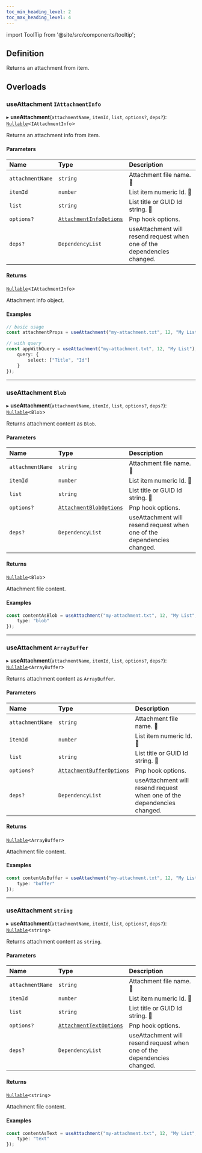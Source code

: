 ```yaml
---
toc_min_heading_level: 2
toc_max_heading_level: 4
---
```


import ToolTip from '@site/src/components/tooltip';

## Definition

Returns an attachment from item.

## Overloads

### useAttachment `IAttachmentInfo`

▸ **useAttachment**(`attachmentName`, `itemId`, `list`, `options?`, `deps?`): [`Nullable`](../Types/NullableT.md)<`IAttachmentInfo`\>

Returns an attachment info from item.

#### Parameters

| Name | Type | Description |
| :------ | :------ | :------ |
| `attachmentName` | `string` | Attachment file name. <ToolTip text="Changing the value repeats request">🚩</ToolTip> |
| `itemId` | `number` | List item numeric Id. <ToolTip text="Changing the value repeats request">🚩</ToolTip> |
| `list` | `string` | List title or GUID Id string. <ToolTip text="Changing the value repeats request">🚩</ToolTip> |
| `options?` | [`AttachmentInfoOptions`](../Interfaces/AttachmentInfoOptions.md) | Pnp hook options. |
| `deps?` | `DependencyList` | useAttachment will resend request when one of the dependencies changed. |

#### Returns

[`Nullable`](../Types/NullableT.md)<`IAttachmentInfo`\>

Attachment info object.

#### Examples

```typescript
// basic usage
const attachmentProps = useAttachment("my-attachment.txt", 12, "My List");

// with query
const appWithQuery = useAttachment("my-attachment.txt", 12, "My List"), {
	query: {
		select: ["Title", "Id"]
	}
});
```


---------


### useAttachment `Blob`

▸ **useAttachment**(`attachmentName`, `itemId`, `list`, `options?`, `deps?`): [`Nullable`](../Types/NullableT.md)<`Blob`\>

Returns attachment content as `Blob`.

#### Parameters

| Name | Type | Description |
| :------ | :------ | :------ |
| `attachmentName` | `string` | Attachment file name. <ToolTip text="Changing the value repeats request">🚩</ToolTip> |
| `itemId` | `number` | List item numeric Id. <ToolTip text="Changing the value repeats request">🚩</ToolTip> |
| `list` | `string` | List title or GUID Id string. <ToolTip text="Changing the value repeats request">🚩</ToolTip> |
| `options?` | [`AttachmentBlobOptions`](../Interfaces/AttachmentBlobOptions.md) | Pnp hook options. |
| `deps?` | `DependencyList` | useAttachment will resend request when one of the dependencies changed. |

#### Returns

[`Nullable`](../Types/NullableT.md)<`Blob`\>

Attachment file content.

#### Examples

```typescript
const contentAsBlob = useAttachment("my-attachment.txt", 12, "My List", {
	type: "blob"
});
```


---------


### useAttachment `ArrayBuffer`

▸ **useAttachment**(`attachmentName`, `itemId`, `list`, `options?`, `deps?`): [`Nullable`](../Types/NullableT.md)<`ArrayBuffer`\>

Returns attachment content as `ArrayBuffer`.

#### Parameters

| Name | Type | Description |
| :------ | :------ | :------ |
| `attachmentName` | `string` | Attachment file name. <ToolTip text="Changing the value repeats request">🚩</ToolTip> |
| `itemId` | `number` | List item numeric Id. <ToolTip text="Changing the value repeats request">🚩</ToolTip> |
| `list` | `string` | List title or GUID Id string. <ToolTip text="Changing the value repeats request">🚩</ToolTip> |
| `options?` | [`AttachmentBufferOptions`](../Interfaces/AttachmentBufferOptions.md) | Pnp hook options. |
| `deps?` | `DependencyList` | useAttachment will resend request when one of the dependencies changed. |

#### Returns

[`Nullable`](../Types/NullableT.md)<`ArrayBuffer`\>

Attachment file content.

#### Examples

```typescript
const contentAsBuffer = useAttachment("my-attachment.txt", 12, "My List", {
	type: "buffer"
});
```


---------


### useAttachment `string`

▸  **useAttachment**(`attachmentName`, `itemId`, `list`, `options?`, `deps?`): [`Nullable`](../Types/NullableT.md)<`string`\>

Returns attachment content as `string`.

#### Parameters

| Name | Type | Description |
| :------ | :------ | :------ |
| `attachmentName` | `string` | Attachment file name. <ToolTip text="Changing the value repeats request">🚩</ToolTip> |
| `itemId` | `number` | List item numeric Id. <ToolTip text="Changing the value repeats request">🚩</ToolTip> |
| `list` | `string` | List title or GUID Id string. <ToolTip text="Changing the value repeats request">🚩</ToolTip> |
| `options?` | [`AttachmentTextOptions`](../Interfaces/AttachmentTextOptions.md) | Pnp hook options. |
| `deps?` | `DependencyList` | useAttachment will resend request when one of the dependencies changed. |

#### Returns

[`Nullable`](../Types/NullableT.md)<`string`\>

Attachment file content.

#### Examples

```typescript
const contentAsText = useAttachment("my-attachment.txt", 12, "My List", {
	type: "text"
});
```